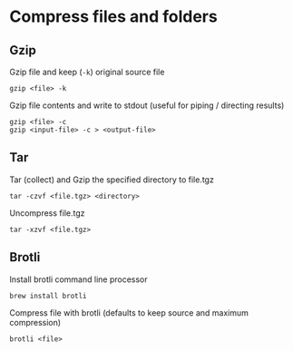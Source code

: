 # Compress files and folders

## Gzip

Gzip file and keep (`-k`) original source file

    gzip <file> -k

Gzip file contents and write to stdout (useful for piping / directing results)

    gzip <file> -c
    gzip <input-file> -c > <output-file>

## Tar

Tar (collect) and Gzip the specified directory to file.tgz

    tar -czvf <file.tgz> <directory>

Uncompress file.tgz

    tar -xzvf <file.tgz>

## Brotli

Install brotli command line processor

    brew install brotli

Compress file with brotli (defaults to keep source and maximum compression)

    brotli <file>
